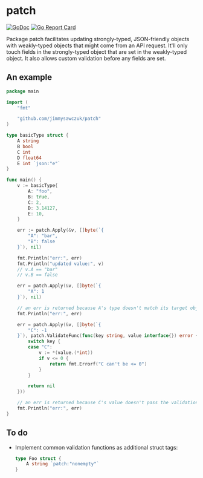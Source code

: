 # patch

[![GoDoc](https://godoc.org/github.com/jimmysawczuk/patch?status.svg)](https://godoc.org/github.com/jimmysawczuk/patch) [![Go Report Card](https://goreportcard.com/badge/github.com/jimmysawczuk/patch)](https://goreportcard.com/report/github.com/jimmysawczuk/patch)

Package patch facilitates updating strongly-typed, JSON-friendly objects with weakly-typed objects that might come from an API request. It'll only touch fields in the strongly-typed object that are set in the weakly-typed object. It also allows custom validation before any fields are set.

## An example

```go
package main

import (
	"fmt"

	"github.com/jimmysawczuk/patch"
)

type basicType struct {
	A string
	B bool
	C int
	D float64
	E int `json:"e"`
}

func main() {
	v := basicType{
		A: "foo",
		B: true,
		C: 2,
		D: 3.14127,
		E: 10,
	}

	err := patch.Apply(&v, []byte(`{
		"A": "bar",
		"B": false
	}`), nil)

	fmt.Println("err:", err)
	fmt.Println("updated value:", v)
	// v.A == "bar"
	// v.B == false

	err = patch.Apply(&v, []byte(`{
		"A": 1
	}`), nil)

	// an err is returned because A's type doesn't match its target object.
	fmt.Println("err:", err)

	err = patch.Apply(&v, []byte(`{
		"C": -1
	}`), patch.ValidateFunc(func(key string, value interface{}) error {
		switch key {
		case "C":
			v := *(value.(*int))
			if v <= 0 {
				return fmt.Errorf("C can't be <= 0")
			}
		}

		return nil
	}))

	// an err is returned because C's value doesn't pass the validation rule.
	fmt.Println("err:", err)
}
```

## To do

- Implement common validation functions as additional struct tags:

	```go
	type Foo struct {
		A string `patch:"nonempty"`
	}
	```
